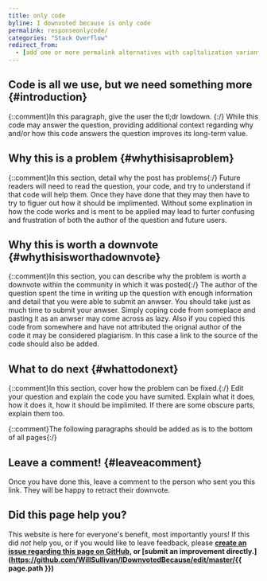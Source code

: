 ```yaml
---
title: only code
byline: I downvoted because is only code
permalink: responseonlycode/
categories: "Stack Overflow"
redirect_from:
  - [add one or more permalink alternatives with capltalization variants like PascalCase or alternative urls]
---
```

## Code is all we use, but we need something more {#introduction}
{::comment}In this paragraph, give the user the tl;dr lowdown. {:/} While this code may answer the question, providing additional context regarding why and/or how this code answers the question improves its long-term value.

## Why this is a problem {#whythisisaproblem}
{::comment}In this section, detail why the post has problems{:/} Future readers will need to read the question, your code, and try to understand if that code will help them.  Once they have done that they may then have to try to figuer out how it should be implimented. Without some explination in how the code works and is ment to be applied may lead to furter confusing and frustration of both the author of the question and future users.  

## Why this is worth a downvote {#whythisisworthadownvote}
{::comment}In this section, you can describe why the problem is worth a downvote within the community in which it was posted{:/}
The author of the question spent the time in writing up the question with enough information and detail that you were able to submit an anwser. You should take just as much time to submit your anwser. Simply coping code from someplace and pasting it as an anwser may come across as lazy. Also if you copied this code from somewhere and have not attributed the orignal author of the code it may be considered plagiarism. In this case a link to the source of the code should also be added. 

## What to do next {#whattodonext}
{::comment}In this section, cover how the problem can be fixed.{:/}
Edit your question and explain the code you have sumited. Explain what it does, how it does it, how it should be implimited. If there are some obscure parts, explain them too. 

{::comment}The following paragraphs should be added as is to the bottom of all pages{:/}
## Leave a comment! {#leaveacomment}
Once you have done this, leave a comment to the person who sent you this link. They will be happy to retract their downvote.

## Did this page help you?
This website is here for everyone's benefit, most importantly yours! If this did <i>not</i> help you, or if you would
like to leave feedback, please **[create an issue regarding this page on GitHub,](https://github.com/WillSullivan/IDownvotedBecause/issues/new) or [submit an improvement directly.](https://github.com/WillSullivan/IDownvotedBecause/edit/master/{{ page.path }})**

